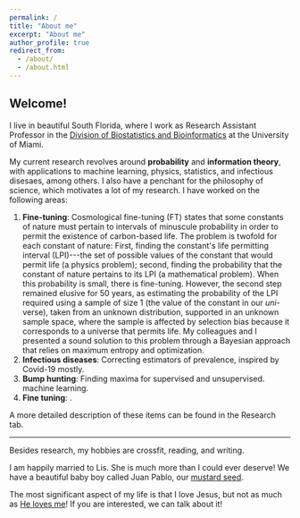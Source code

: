 ```yaml
---
permalink: /
title: "About me"
excerpt: "About me"
author_profile: true
redirect_from: 
  - /about/
  - /about.html
---
```


## Welcome!

I live in beautiful South Florida, where I work as Research Assistant Professor in the [Division of Biostatistics and Bioinformatics](https://www.publichealth.med.miami.edu/divisions/biostatistics/) at the University of Miami. 

My current research revolves around **probability** and **information theory**, with applications to machine learning, physics, statistics, and infectious disesaes, among others. I also have a penchant for the philosophy of science, which motivates a lot of my research. I have worked on the following areas:

1. **Fine-tuning**: Cosmological fine-tuning (FT) states that some constants of nature must pertain to intervals of minuscule probability in
order to permit the existence of carbon-based life. The problem is twofold for each constant of nature: First, finding the constant's life permitting interval (LPI)---the set of possible values of the constant that would permit life (a physics problem); second, finding the probability that the constant of nature pertains to its LPI (a mathematical problem). When this probability is small, there is fine-tuning. However, the second step remained elusive for 50 years, as estimating the probability of the LPI required using a sample of size 1 (the value of the constant in our _uni_-verse), taken from an unknown distribution, supported in an unknown sample space, where the sample is affected by selection bias because it corresponds to a universe that permits life. My colleagues and I presented a sound solution to this problem through a Bayesian approach that relies on maximum entropy and optimization. 
2. **Infectious diseases**: Correcting estimators of prevalence, inspired by Covid-19 mostly.
3. **Bump hunting**: Finding maxima for supervised and unsupervised. machine learning.
4. **Fine tuning**: . 

A more detailed description of these items can be found in the Research tab.

---

Besides research, my hobbies are crossfit, reading, and writing.

I am happily married to Lis. She is much more than I could ever deserve! We have a beautiful baby boy called Juan Pablo, our [mustard seed](https://www.biblegateway.com/passage/?search=Mateo+13%3A31-32&version=NIV).

The most significant aspect of my life is that I love Jesus, but not as much as [He loves me](https://www.biblegateway.com/passage/?search=John%203%3A16&version=NIV)! If you are interested, we can talk about it!
